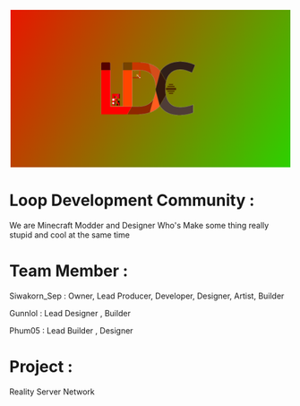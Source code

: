 <p align="center">
  <img width="500" alt="ldc wall" src="LDCwall.png">
</p>

# Loop Development Community :
  We are Minecraft Modder and Designer Who's Make some thing really stupid and cool at the same time
  
# Team Member :
  Siwakorn_Sep : Owner, Lead Producer, Developer, Designer, Artist, Builder
  
  Gunnlol : Lead Designer , Builder
  
  Phum05 : Lead Builder , Designer

# Project :
  Reality Server Network
